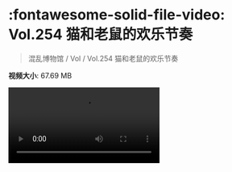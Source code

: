 # :fontawesome-solid-file-video: Vol.254 猫和老鼠的欢乐节奏

> 混乱博物馆 / Vol / Vol.254 猫和老鼠的欢乐节奏

**视频大小**: 67.69 MB

<div class="video"><video src="https://file.hsyhx.top/archive/混乱博物馆/Vol/Vol.254 猫和老鼠的欢乐节奏.mp4" controls preload>🤔 您的浏览器不支持 video 标签</video></div>